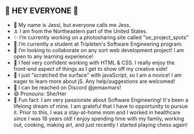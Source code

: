 ## 🎇 HEY EVERYONE 🎇

- 🎀 My name is Jessi, but everyone calls me Jess.
- ⚓ I am from the Northeastern part of the United States.
- ✨ I’m currently working on a photosharing site called "se_project_spots"
- 🌱 I’m currently a student at Tripleten's Software Engineering program.
- 👯 I’m looking to collaborate on any sort web development project! I am open to any learning experience!
- 💬 I feel very confident working with HTML & CSS. I really enjoy the front-end aspect of things as I get to show off my creative side!
- 🤔 I just "scratched the surface" with javaScript, so I am a novice! I am eager to learn more about jS. Any help/suggestions are welcomed! 
- 💌 I can be reached on Discord @jemaxmars!
- 😄 Pronouns: She/Her
- 💫 Fun fact: I am very passionate about Software Engineering! It's been a lifelong dream of mine. I am grateful that I have to opportunity to pursue it. Prior to this, I was a stay-at-home mom and I worked in healthcare since I was 18 years old! I enjoy spending time with my family, working out, cooking, making art, and just recently I started playing chess again!

